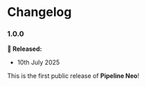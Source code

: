 # Changelog

### 1.0.0

**🎉 Released:**
- 10th July 2025

This is the first public release of **Pipeline Neo**!